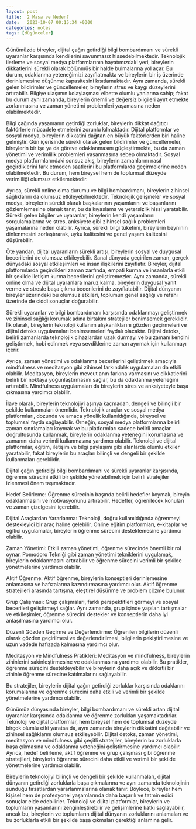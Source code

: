 ```yaml
---
layout: post
title:  2 Masa ve Neden?
date:   2023-10-07 00:15:34 +0300
categories: notes
tags: [düşünceler]
---
```


Günümüzde bireyler, dijital çağın getirdiği bilgi bombardımanı ve sürekli uyaranlar karşısında kendilerini savunmasız hissedebilmektedir. Teknolojik ilerleme ve sosyal medya platformlarının hayatımızdaki yeri, bireylerin dikkatlerini sürekli olarak bölünmüş bir halde bulmalarına yol açar. Bu durum, odaklanma yeteneğimizi zayıflatmakta ve bireylerin bir iş üzerinde derinlemesine düşünme kapasitesini kısıtlamaktadır. Aynı zamanda, sürekli gelen bildirimler ve güncellemeler, bireylerin stres ve kaygı düzeylerini artırabilir. Bilgiye ulaşımın kolaylaşması elbette olumlu yanlarına sahip; fakat bu durum aynı zamanda, bireylerin önemli ve değersiz bilgileri ayırt etmekte zorlanmasına ve zaman yönetimi problemleri yaşamasına neden olabilmektedir.

Bilgi çağında yaşamanın getirdiği zorluklar, bireylerin dikkat dağıtıcı faktörlerle mücadele etmelerini zorunlu kılmaktadır. Dijital platformlar ve sosyal medya, bireylerin dikkatini dağıtan en büyük faktörlerden biri haline gelmiştir. Gün içerisinde sürekli olarak gelen bildirimler ve güncellemeler, bireylerin bir işe ya da göreve odaklanmasını güçleştirmekte, bu da zaman yönetimi ve verimlilik problemleri yaşanmasına sebep olmaktadır. Sosyal medya platformlarındaki sonsuz akış, bireylerin zamanlarını nasıl geçirdiklerini fark etmeden saatlerini bu platformlarda geçirmelerine neden olabilmektedir. Bu durum, hem bireysel hem de toplumsal düzeyde verimliliği olumsuz etkilemektedir.

Ayrıca, sürekli online olma durumu ve bilgi bombardımanı, bireylerin zihinsel sağlıklarını da olumsuz etkileyebilmektedir. Teknolojik gelişmeler ve sosyal medya, bireylerin sürekli olarak başkalarının yaşamlarını ve başarılarını gözlemlemesine olanak tanır, bu da kıyaslama ve yetersizlik hissi yaratabilir. Sürekli gelen bilgiler ve uyaranlar, bireylerin kendi yaşamlarını sorgulamalarına ve stres, anksiyete gibi zihinsel sağlık problemleri yaşamalarına neden olabilir. Ayrıca, sürekli bilgi tüketimi, bireylerin beyninin dinlenmesini zorlaştırarak, uyku kalitesini ve genel yaşam kalitesini düşürebilir.

Öte yandan, dijital uyaranların sürekli artışı, bireylerin sosyal ve duygusal becerilerini de olumsuz etkileyebilir. Sanal dünyada geçirilen zaman, gerçek dünyadaki sosyal etkileşimleri ve insan ilişkilerini zayıflatır. Bireyler, dijital platformlarda geçirdikleri zaman zarfında, empati kurma ve insanlarla etkili bir şekilde iletişim kurma becerilerini geliştiremezler. Aynı zamanda, sürekli online olma ve dijital uyaranlara maruz kalma, bireylerin duygusal yanıt verme ve stresle başa çıkma becerilerini de zayıflatabilir. Dijital dünyanın bireyler üzerindeki bu olumsuz etkileri, toplumun genel sağlığı ve refahı üzerinde de ciddi sonuçlar doğurabilir.

Sürekli uyaranlar ve bilgi bombardımanı karşısında odaklanmayı geliştirmek ve zihinsel sağlığı korumak adına birtakım stratejiler benimsemek gereklidir. İlk olarak, bireylerin teknoloji kullanım alışkanlıklarını gözden geçirmeleri ve dijital detoks uygulamaları benimsemeleri faydalı olacaktır. Dijital detoks, belirli zamanlarda teknolojik cihazlardan uzak durmayı ve bu zamanı kendini geliştirmek, hobi edinmek veya sevdiklerine zaman ayırmak için kullanmayı içerir.

Ayrıca, zaman yönetimi ve odaklanma becerilerini geliştirmek amacıyla mindfulness ve meditasyon gibi zihinsel farkındalık uygulamaları da etkili olabilir. Meditasyon, bireylerin mevcut anın farkına varmasını ve dikkatlerini belirli bir noktaya yoğunlaştırmasını sağlar, bu da odaklanma yeteneğini artırabilir. Mindfulness uygulamaları da bireylerin stres ve anksiyeteyle başa çıkmasına yardımcı olabilir.

İlave olarak, bireylerin teknolojiyi aşırıya kaçmadan, dengeli ve bilinçli bir şekilde kullanmaları önemlidir. Teknolojik araçlar ve sosyal medya platformları, dozunda ve amaca yönelik kullanıldığında, bireysel ve toplumsal fayda sağlayabilir. Örneğin, sosyal medya platformlarına belirli zaman sınırlamaları koymak ve bu platformları sadece belirli amaçlar doğrultusunda kullanmak, bireylerin odaklanma yeteneğini korumasına ve zamanını daha verimli kullanmasına yardımcı olabilir. Teknoloji ve dijital platformlar, eğitim, iletişim ve bilgi paylaşımı gibi alanlarda olumlu etkiler yaratabilir, fakat bireylerin bu araçları bilinçli ve dengeli bir şekilde kullanmaları gereklidir.

Dijital çağın getirdiği bilgi bombardımanı ve sürekli uyaranlar karşısında, öğrenme sürecini etkili bir şekilde yönetebilmek için belirli stratejiler izlenmesi önem taşımaktadır.

Hedef Belirleme: Öğrenme sürecinin başında belirli hedefler koymak, bireyin odaklanmasını ve motivasyonunu artırabilir. Hedefler, öğrenilecek konuları ve zaman çizelgesini içerebilir.

Dijital Araçlardan Yararlanma: Teknoloji, doğru kullanıldığında öğrenmeyi destekleyici bir araç haline gelebilir. Online eğitim platformları, e-kitaplar ve eğitici uygulamalar, bireylerin öğrenme sürecini desteklemesine yardımcı olabilir.

Zaman Yönetimi: Etkili zaman yönetimi, öğrenme sürecinde önemli bir rol oynar. Pomodoro Tekniği gibi zaman yönetimi tekniklerini uygulamak, bireylerin odaklanmasını artırabilir ve öğrenme sürecini verimli bir şekilde yönetmelerine yardımcı olabilir.

Aktif Öğrenme: Aktif öğrenme, bireylerin konseptleri derinlemesine anlamasına ve hafızalarına kazındırmasına yardımcı olur. Aktif öğrenme stratejileri arasında tartışma, eleştirel düşünme ve problem çözme bulunur.

Grup Çalışması: Grup çalışmaları, farklı perspektifleri görmeyi ve sosyal becerileri geliştirmeyi sağlar. Aynı zamanda, grup içinde yapılan tartışmalar ve etkileşimler, öğrenme sürecini destekler ve konseptlerin daha iyi anlaşılmasına yardımcı olur.

Düzenli Gözden Geçirme ve Değerlendirme: Öğrenilen bilgilerin düzenli olarak gözden geçirilmesi ve değerlendirilmesi, bilgilerin pekiştirilmesine ve uzun vadede hafızada kalmasına yardımcı olur.

Meditasyon ve Mindfulness Pratikleri: Meditasyon ve mindfulness, bireylerin zihinlerini sakinleştirmesine ve odaklanmasına yardımcı olabilir. Bu pratikler, öğrenme sürecini destekleyebilir ve bireylerin daha açık ve dikkatli bir zihinle öğrenme sürecine katılmalarını sağlayabilir.

Bu stratejiler, bireylerin dijital çağın getirdiği zorluklar karşısında odaklarını korumalarına ve öğrenme sürecini daha etkili ve verimli bir şekilde yönetmelerine yardımcı olabilir.

Günümüz dünyasında bireyler, bilgi bombardımanı ve sürekli artan dijital uyaranlar karşısında odaklanma ve öğrenme zorlukları yaşamaktadırlar. Teknoloji ve dijital platformlar, hem bireysel hem de toplumsal düzeyde birçok olumlu etki yaratsa da, aynı zamanda bireylerin dikkatini dağıtabilir ve zihinsel sağlıklarını olumsuz etkileyebilir. Dijital detoks, zaman yönetimi, meditasyon ve mindfulness gibi çeşitli stratejiler, bireylerin bu zorluklarla başa çıkmasına ve odaklanma yeteneğini geliştirmesine yardımcı olabilir. Ayrıca, hedef belirleme, aktif öğrenme ve grup çalışması gibi öğrenme stratejileri, bireylerin öğrenme sürecini daha etkili ve verimli bir şekilde yönetmelerine yardımcı olabilir.

Bireylerin teknolojiyi bilinçli ve dengeli bir şekilde kullanmaları, dijital dünyanın getirdiği zorluklarla başa çıkmalarına ve aynı zamanda teknolojinin sunduğu fırsatlardan yararlanmalarına olanak tanır. Böylece, bireyler hem kişisel hem de profesyonel yaşamlarında daha başarılı ve tatmin edici sonuçlar elde edebilirler. Teknoloji ve dijital platformlar, bireylerin ve toplumların yaşamlarını zenginleştirebilir ve gelişimlerine katkı sağlayabilir, ancak bu, bireylerin ve toplumların dijital dünyanın zorluklarını anlamaları ve bu zorluklarla etkili bir şekilde başa çıkmaları gerektiği anlamına gelir.
